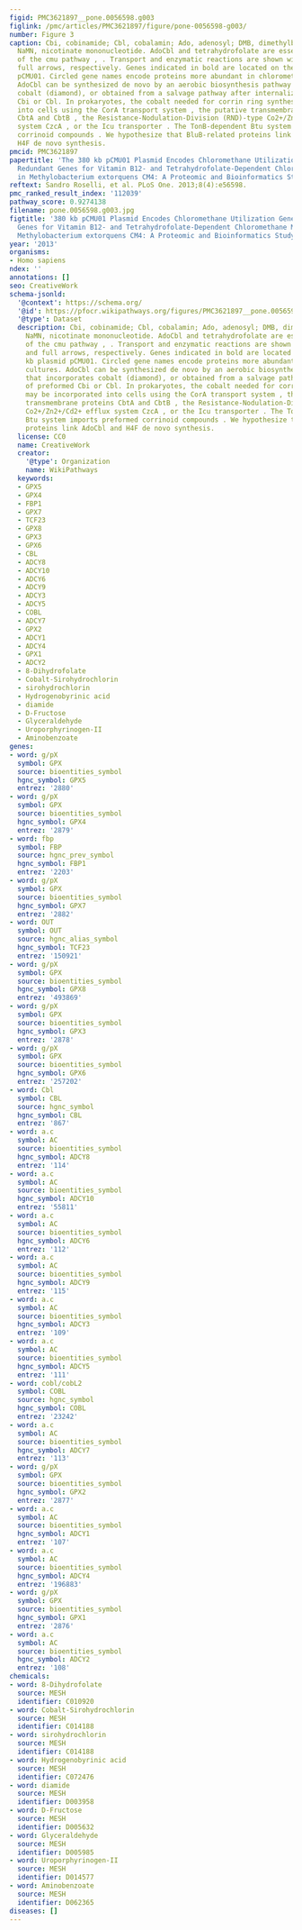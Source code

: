 ```yaml
---
figid: PMC3621897__pone.0056598.g003
figlink: /pmc/articles/PMC3621897/figure/pone-0056598-g003/
number: Figure 3
caption: Cbi, cobinamide; Cbl, cobalamin; Ado, adenosyl; DMB, dimethylbenzimidazole;
  NaMN, nicotinate mononucleotide. AdoCbl and tetrahydrofolate are essential cofactors
  of the cmu pathway , . Transport and enzymatic reactions are shown with dotted and
  full arrows, respectively. Genes indicated in bold are located on the 380 kb plasmid
  pCMU01. Circled gene names encode proteins more abundant in chloromethane cultures.
  AdoCbl can be synthesized de novo by an aerobic biosynthesis pathway that incorporates
  cobalt (diamond), or obtained from a salvage pathway after internalization of preformed
  Cbi or Cbl. In prokaryotes, the cobalt needed for corrin ring synthesis may be incorporated
  into cells using the CorA transport system , the putative transmembrane proteins
  CbtA and CbtB , the Resistance-Nodulation-Division (RND)-type Co2+/Zn2+/Cd2+ efflux
  system CzcA , or the Icu transporter . The TonB-dependent Btu system imports preformed
  corrinoid compounds . We hypothesize that BluB-related proteins link AdoCbl and
  H4F de novo synthesis.
pmcid: PMC3621897
papertitle: 'The 380 kb pCMU01 Plasmid Encodes Chloromethane Utilization Genes and
  Redundant Genes for Vitamin B12- and Tetrahydrofolate-Dependent Chloromethane Metabolism
  in Methylobacterium extorquens CM4: A Proteomic and Bioinformatics Study.'
reftext: Sandro Roselli, et al. PLoS One. 2013;8(4):e56598.
pmc_ranked_result_index: '112039'
pathway_score: 0.9274138
filename: pone.0056598.g003.jpg
figtitle: '380 kb pCMU01 Plasmid Encodes Chloromethane Utilization Genes and Redundant
  Genes for Vitamin B12- and Tetrahydrofolate-Dependent Chloromethane Metabolism in
  Methylobacterium extorquens CM4: A Proteomic and Bioinformatics Study'
year: '2013'
organisms:
- Homo sapiens
ndex: ''
annotations: []
seo: CreativeWork
schema-jsonld:
  '@context': https://schema.org/
  '@id': https://pfocr.wikipathways.org/figures/PMC3621897__pone.0056598.g003.html
  '@type': Dataset
  description: Cbi, cobinamide; Cbl, cobalamin; Ado, adenosyl; DMB, dimethylbenzimidazole;
    NaMN, nicotinate mononucleotide. AdoCbl and tetrahydrofolate are essential cofactors
    of the cmu pathway , . Transport and enzymatic reactions are shown with dotted
    and full arrows, respectively. Genes indicated in bold are located on the 380
    kb plasmid pCMU01. Circled gene names encode proteins more abundant in chloromethane
    cultures. AdoCbl can be synthesized de novo by an aerobic biosynthesis pathway
    that incorporates cobalt (diamond), or obtained from a salvage pathway after internalization
    of preformed Cbi or Cbl. In prokaryotes, the cobalt needed for corrin ring synthesis
    may be incorporated into cells using the CorA transport system , the putative
    transmembrane proteins CbtA and CbtB , the Resistance-Nodulation-Division (RND)-type
    Co2+/Zn2+/Cd2+ efflux system CzcA , or the Icu transporter . The TonB-dependent
    Btu system imports preformed corrinoid compounds . We hypothesize that BluB-related
    proteins link AdoCbl and H4F de novo synthesis.
  license: CC0
  name: CreativeWork
  creator:
    '@type': Organization
    name: WikiPathways
  keywords:
  - GPX5
  - GPX4
  - FBP1
  - GPX7
  - TCF23
  - GPX8
  - GPX3
  - GPX6
  - CBL
  - ADCY8
  - ADCY10
  - ADCY6
  - ADCY9
  - ADCY3
  - ADCY5
  - COBL
  - ADCY7
  - GPX2
  - ADCY1
  - ADCY4
  - GPX1
  - ADCY2
  - 8-Dihydrofolate
  - Cobalt-Sirohydrochlorin
  - sirohydrochlorin
  - Hydrogenobyrinic acid
  - diamide
  - D-Fructose
  - Glyceraldehyde
  - Uroporphyrinogen-II
  - Aminobenzoate
genes:
- word: g/pX
  symbol: GPX
  source: bioentities_symbol
  hgnc_symbol: GPX5
  entrez: '2880'
- word: g/pX
  symbol: GPX
  source: bioentities_symbol
  hgnc_symbol: GPX4
  entrez: '2879'
- word: fbp
  symbol: FBP
  source: hgnc_prev_symbol
  hgnc_symbol: FBP1
  entrez: '2203'
- word: g/pX
  symbol: GPX
  source: bioentities_symbol
  hgnc_symbol: GPX7
  entrez: '2882'
- word: OUT
  symbol: OUT
  source: hgnc_alias_symbol
  hgnc_symbol: TCF23
  entrez: '150921'
- word: g/pX
  symbol: GPX
  source: bioentities_symbol
  hgnc_symbol: GPX8
  entrez: '493869'
- word: g/pX
  symbol: GPX
  source: bioentities_symbol
  hgnc_symbol: GPX3
  entrez: '2878'
- word: g/pX
  symbol: GPX
  source: bioentities_symbol
  hgnc_symbol: GPX6
  entrez: '257202'
- word: Cbl
  symbol: CBL
  source: hgnc_symbol
  hgnc_symbol: CBL
  entrez: '867'
- word: a.c
  symbol: AC
  source: bioentities_symbol
  hgnc_symbol: ADCY8
  entrez: '114'
- word: a.c
  symbol: AC
  source: bioentities_symbol
  hgnc_symbol: ADCY10
  entrez: '55811'
- word: a.c
  symbol: AC
  source: bioentities_symbol
  hgnc_symbol: ADCY6
  entrez: '112'
- word: a.c
  symbol: AC
  source: bioentities_symbol
  hgnc_symbol: ADCY9
  entrez: '115'
- word: a.c
  symbol: AC
  source: bioentities_symbol
  hgnc_symbol: ADCY3
  entrez: '109'
- word: a.c
  symbol: AC
  source: bioentities_symbol
  hgnc_symbol: ADCY5
  entrez: '111'
- word: cobl/cobL2
  symbol: COBL
  source: hgnc_symbol
  hgnc_symbol: COBL
  entrez: '23242'
- word: a.c
  symbol: AC
  source: bioentities_symbol
  hgnc_symbol: ADCY7
  entrez: '113'
- word: g/pX
  symbol: GPX
  source: bioentities_symbol
  hgnc_symbol: GPX2
  entrez: '2877'
- word: a.c
  symbol: AC
  source: bioentities_symbol
  hgnc_symbol: ADCY1
  entrez: '107'
- word: a.c
  symbol: AC
  source: bioentities_symbol
  hgnc_symbol: ADCY4
  entrez: '196883'
- word: g/pX
  symbol: GPX
  source: bioentities_symbol
  hgnc_symbol: GPX1
  entrez: '2876'
- word: a.c
  symbol: AC
  source: bioentities_symbol
  hgnc_symbol: ADCY2
  entrez: '108'
chemicals:
- word: 8-Dihydrofolate
  source: MESH
  identifier: C010920
- word: Cobalt-Sirohydrochlorin
  source: MESH
  identifier: C014188
- word: sirohydrochlorin
  source: MESH
  identifier: C014188
- word: Hydrogenobyrinic acid
  source: MESH
  identifier: C072476
- word: diamide
  source: MESH
  identifier: D003958
- word: D-Fructose
  source: MESH
  identifier: D005632
- word: Glyceraldehyde
  source: MESH
  identifier: D005985
- word: Uroporphyrinogen-II
  source: MESH
  identifier: D014577
- word: Aminobenzoate
  source: MESH
  identifier: D062365
diseases: []
---
```

